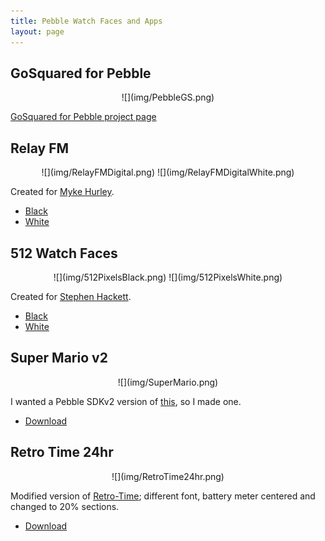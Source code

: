 ```yaml
---
title: Pebble Watch Faces and Apps
layout: page
---
```


## GoSquared for Pebble

<center>
    ![](img/PebbleGS.png)
</center>

[GoSquared for Pebble project page](/projects/gosquared-for-pebble/)

## Relay FM

<center>
    ![](img/RelayFMDigital.png)
    ![](img/RelayFMDigitalWhite.png)
</center>

Created for [Myke Hurley](http://relay.fm).

- [Black](/downloads/pebble/RelayFMDigital.pbw)
- [White](/downloads/pebble/RelayFMDigitalWhite.pbw)

## 512 Watch Faces

<center>
    ![](img/512PixelsBlack.png)
    ![](img/512PixelsWhite.png)
</center>

Created for [Stephen Hackett](http://512pixels.net).

- [Black](/downloads/pebble/512pixelsblack.pbw)
- [White](/downloads/pebble/512pixels.pbw)

## Super Mario v2

<center>
    ![](img/SuperMario.png)
</center>

I wanted a Pebble SDKv2 version of [this](http://www.mypebblefaces.com/apps/12151/7828/), so I made one.

- [Download](/downloads/pebble/SuperMario.pbw)

## Retro Time 24hr

<center>
    ![](img/RetroTime24hr.png)
</center>

Modified version of [Retro-Time](https://github.com/jonwgeorge/Retro-Time); different font, battery meter centered and changed to 20% sections.

- [Download](/downloads/pebble/RetroTime24hr.pbw)
